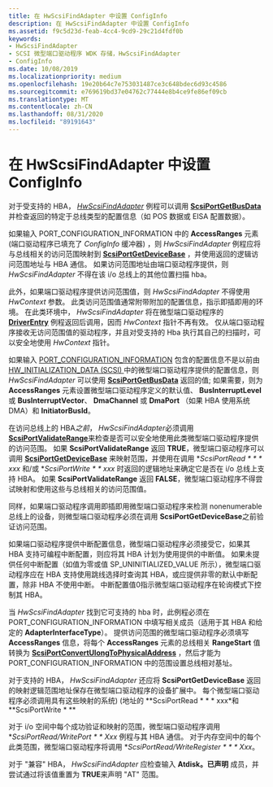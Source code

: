 ```yaml
---
title: 在 HwScsiFindAdapter 中设置 ConfigInfo
description: 在 HwScsiFindAdapter 中设置 ConfigInfo
ms.assetid: f9c5d23d-feab-4cc4-9cd9-29c21d4fdf0b
keywords:
- HwScsiFindAdapter
- SCSI 微型端口驱动程序 WDK 存储，HwScsiFindAdapter
- ConfigInfo
ms.date: 10/08/2019
ms.localizationpriority: medium
ms.openlocfilehash: 19e20b64c7e753031487ce3c648bdec6d93c4586
ms.sourcegitcommit: e769619bd37e04762c77444e8b4ce9fe86ef09cb
ms.translationtype: MT
ms.contentlocale: zh-CN
ms.lasthandoff: 08/31/2020
ms.locfileid: "89191643"
---
```

# <a name="setting-up-configinfo-in-hwscsifindadapter"></a>在 HwScsiFindAdapter 中设置 ConfigInfo

对于受支持的 HBA， [*HwScsiFindAdapter*](/previous-versions/windows/hardware/drivers/ff557300(v=vs.85)) 例程可以调用 [**ScsiPortGetBusData**](/windows-hardware/drivers/ddi/srb/nf-srb-scsiportgetbusdata) 并检查返回的特定于总线类型的配置信息（如 POS 数据或 EISA 配置数据）。

如果输入 PORT_CONFIGURATION_INFORMATION 中的 **AccessRanges** 元素 (端口驱动程序已填充了 *ConfigInfo* 缓冲器) ，则 *HwScsiFindAdapter* 例程应将与总线相关的访问范围映射到 [**ScsiPortGetDeviceBase**](/windows-hardware/drivers/ddi/srb/nf-srb-scsiportgetdevicebase) ，并使用返回的逻辑访问范围地址与 HBA 通信。 如果访问范围地址由端口驱动程序提供，则 *HwScsiFindAdapter* 不得在该 i/o 总线上的其他位置扫描 hba。

此外，如果端口驱动程序提供访问范围值，则 *HwScsiFindAdapter* 不得使用 *HwContext* 参数。 此类访问范围值通常附带附加的配置信息，指示即插即用的环境。 在此类环境中， *HwScsiFindAdapter* 将在微型端口驱动程序的 [**DriverEntry**](driverentry-of-scsi-miniport-driver.md) 例程返回后调用，因而 *HwContext* 指针不再有效。 仅从端口驱动程序接收无访问范围值的驱动程序，并且对受支持的 Hba 执行其自己的扫描时，可以安全地使用 *HwContext* 指针。

如果输入 [PORT_CONFIGURATION_INFORMATION](/windows-hardware/drivers/ddi/srb/ns-srb-_port_configuration_information) 包含的配置信息不是以前由 [HW_INITIALIZATION_DATA (SCSI) ](/windows-hardware/drivers/ddi/srb/ns-srb-_hw_initialization_data)中的微型端口驱动程序提供的配置信息，则 *HwScsiFindAdapter* 可以使用 [**ScsiPortGetBusData**](/windows-hardware/drivers/ddi/srb/nf-srb-scsiportgetbusdata) 返回的值; 如果需要，则为 **AccessRanges** 元素设置微型端口驱动程序定义的默认值、 **BusInterruptLevel** 或 **BusInterruptVector**、 **DmaChannel** 或 **DmaPort** （如果 HBA 使用系统 DMA）和 **InitiatorBusId**。

在访问总线上的 HBA*之前*， *HwScsiFindAdapter*必须调用[**ScsiPortValidateRange**](/windows-hardware/drivers/ddi/srb/nf-srb-scsiportvalidaterange)来检查是否可以安全地使用此类微型端口驱动程序提供的访问范围。 如果 **ScsiPortValidateRange** 返回 **TRUE**，微型端口驱动程序可以调用 [**ScsiPortGetDeviceBase**](/windows-hardware/drivers/ddi/srb/nf-srb-scsiportgetdevicebase) 来映射范围，并使用在调用 **ScsiPortRead * * * xxx* 和/或 **ScsiPortWrite * * xxx* 时返回的逻辑地址来确定它是否在 i/o 总线上支持 HBA。 如果 **ScsiPortValidateRange** 返回 **FALSE**，微型端口驱动程序不得尝试映射和使用这些与总线相关的访问范围值。

同样，如果端口驱动程序调用即插即用微型端口驱动程序来检测 nonenumerable 总线上的设备，则微型端口驱动程序必须在调用 **ScsiPortGetDeviceBase**之前验证访问范围。

如果端口驱动程序提供中断配置信息，微型端口驱动程序必须接受它，如果其 HBA 支持可编程中断配置，则应将其 HBA 计划为使用提供的中断值。 如果未提供任何中断配置（如值为零或值 SP_UNINITIALIZED_VALUE 所示），微型端口驱动程序应在 HBA 支持使用跳线选择时查询其 HBA，或应提供非零的默认中断配置，除非 HBA 不使用中断。 中断配置值0指示微型端口驱动程序在轮询模式下控制其 HBA。

当 *HwScsiFindAdapter* 找到它可支持的 hba 时，此例程必须在 PORT_CONFIGURATION_INFORMATION 中填写相关成员（适用于其 HBA 和给定的 **AdapterInterfaceType**）。 提供访问范围的微型端口驱动程序必须填写 **AccessRanges** 信息，将每个 **AccessRanges** 元素的总线相关 **RangeStart** 值转换为 [**ScsiPortConvertUlongToPhysicalAddress**](/windows-hardware/drivers/ddi/srb/nf-srb-scsiportconvertulongtophysicaladdress) ，然后才能为 PORT_CONFIGURATION_INFORMATION 中的范围设置总线相对基址。

对于支持的 HBA， *HwScsiFindAdapter* 还应将 **ScsiPortGetDeviceBase** 返回的映射逻辑范围地址保存在微型端口驱动程序的设备扩展中。 每个微型端口驱动程序必须调用具有这些映射的系统)  (地址的 **ScsiPortRead * * * xxx*和 **ScsiPortWrite * **

对于 i/o 空间中每个成功验证和映射的范围，微型端口驱动程序调用 **ScsiPortRead/WritePort * * Xxx* 例程与其 HBA 通信。 对于内存空间中的每个此类范围，微型端口驱动程序将调用 **ScsiPortRead/WriteRegister * * * Xxx*。

对于 "兼容" HBA， *HwScsiFindAdapter* 应检查输入 **Atdisk。已声明** 成员，并尝试通过将该值重置为 **TRUE**来声明 "AT" 范围。